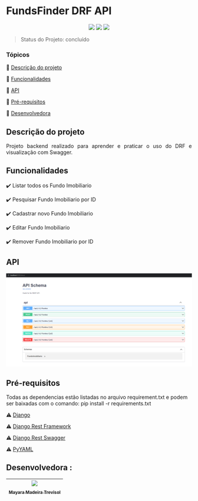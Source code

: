 <h1>FundsFinder DRF API</h1> 

<p align="center">
  <img src="https://img.shields.io/badge/Python-3.10-brightgreen"/>
  <img src="https://img.shields.io/badge/Django%20Rest%20Framework-3.13.1-blue"/>
  <img src="https://img.shields.io/badge/Django%20Rest%20Swagger-2.2-orange"/>
</p>

> Status do Projeto: concluído

### Tópicos 

:small_blue_diamond: [Descrição do projeto](#descrição-do-projeto)

:small_blue_diamond: [Funcionalidades](#funcionalidades)

:small_blue_diamond: [API](#API)

:small_blue_diamond: [Pré-requisitos](#pré-requisitos)

:small_blue_diamond: [Desenvolvedora](#Desenvolvedora)

## Descrição do projeto 

<p align="justify">
  Projeto backend realizado para aprender e praticar o uso do DRF e visualização com Swagger.
</p>

## Funcionalidades

:heavy_check_mark: Listar todos os Fundo Imobiliario  

:heavy_check_mark: Pesquisar Fundo Imobiliario por ID  

:heavy_check_mark: Cadastrar novo Fundo Imobiliario

:heavy_check_mark: Editar Fundo Imobiliario

:heavy_check_mark: Remover Fundo Imobiliario por ID

## API

![](templates/swaggerFundsFinder.png)

## Pré-requisitos
Todas as dependencias estão listadas no arquivo requirement.txt e podem ser baixadas com o comando: pip install -r requirements.txt

:warning: [Django](https://docs.djangoproject.com/)

:warning: [Django Rest Framework](https://www.django-rest-framework.org/topics/documenting-your-api/)

:warning: [Django Rest Swagger](https://www.django-rest-framework.org/topics/documenting-your-api/)

:warning: [PyYAML](https://pyyaml.org/wiki/PyYAMLDocumentation)

## Desenvolvedora :

| [<img src="https://avatars.githubusercontent.com/u/13137866?v=4" width=115><br><sub>Mayara Madeira Trevisol</sub>](https://github.com/mayara-mt) | 
|:--------------------------------------------------------------------------------------------------------------------------------------------------------------------------------------------------:|  
